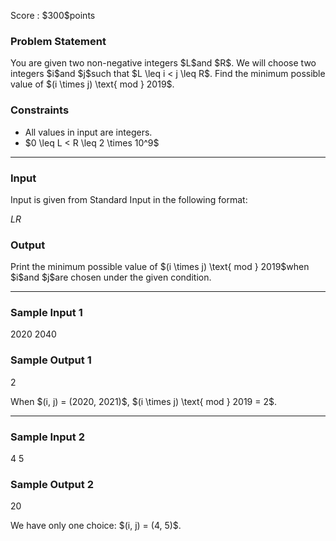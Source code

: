 
<div>

<span>

<span>

<p>
Score : $300$points
</p>

<div>

<section>

### **Problem Statement**

<p>
You are given two non-negative integers $L$and $R$.
We will choose two integers $i$and $j$such that $L \leq i < j \leq R$.
Find the minimum possible value of $(i \times j) \text{ mod } 2019$.
</p>

</section>

</div>

<div>

<section>

### **Constraints**

<ul>

<li>
All values in input are integers.
</li>

<li>
$0 \leq L < R \leq 2 \times 10^9$
</li>

</ul>

</section>

</div>

---

<div>

<div>

<section>

### **Input**

<p>
Input is given from Standard Input in the following format:
</p>

<div>

$L$$R$
</div>

</section>

</div>

<div>

<section>

### **Output**

<p>
Print the minimum possible value of $(i \times j) \text{ mod } 2019$when $i$and $j$are chosen under the given condition.
</p>

</section>

</div>

</div>

---

<div>

<section>

### **Sample Input 1**

<div>

2020 2040

</div>

</section>

</div>

<div>

<section>

### **Sample Output 1**

<div>

2

</div>

<p>
When $(i, j) = (2020, 2021)$, $(i \times j) \text{ mod } 2019  = 2$.
</p>

</section>

</div>

---

<div>

<section>

### **Sample Input 2**

<div>

4 5

</div>

</section>

</div>

<div>

<section>

### **Sample Output 2**

<div>

20

</div>

<p>
We have only one choice: $(i, j) = (4, 5)$.
</p>

</section>

</div>

</span>

</span>

</div>
